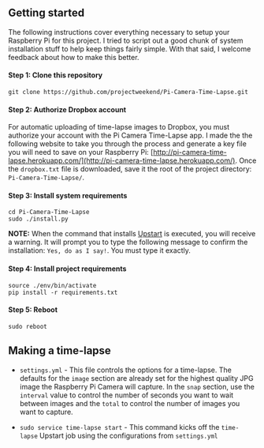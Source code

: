 ## Getting started
The following instructions cover everything necessary to setup your Raspberry Pi for this project. I tried to script out a good chunk of system installation stuff to help keep things fairly simple. With that said, I welcome feedback about how to make this better.

#### Step 1: Clone this repository

```
git clone https://github.com/projectweekend/Pi-Camera-Time-Lapse.git
```

#### Step 2: Authorize Dropbox account
For automatic uploading of time-lapse images to Dropbox, you must authorize your account with the Pi Camera Time-Lapse app. I made the the following website to take you through the process and generate a key file you will need to save on your Raspberry Pi: [http://pi-camera-time-lapse.herokuapp.com/](http://pi-camera-time-lapse.herokuapp.com/). Once the `dropbox.txt` file is downloaded, save it the root of the project directory: `Pi-Camera-Time-Lapse/`.

#### Step 3: Install system requirements

```
cd Pi-Camera-Time-Lapse
sudo ./install.py
```

**NOTE:** When the command that installs [Upstart](http://upstart.ubuntu.com/) is executed, you will receive a warning. It will prompt you to type the following message to confirm the installation: `Yes, do as I say!`. You must type it exactly.


#### Step 4: Install project requirements

```
source ./env/bin/activate
pip install -r requirements.txt
```

#### Step 5: Reboot

```
sudo reboot
```

## Making a time-lapse

* `settings.yml` - This file controls the options for a time-lapse. The defaults for the `image` section are already set for the highest quality JPG image the Raspberry Pi Camera will capture. In the `snap` section, use the `interval` value to control the number of seconds you want to wait between images and the `total` to control the number of images you want to capture.

* `sudo service time-lapse start` - This command kicks off the `time-lapse` Upstart job using the configurations from `settings.yml`
